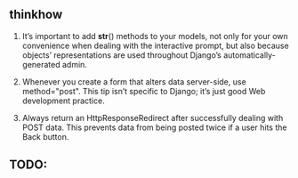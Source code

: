 ## thinkhow


1. It’s important to add __str__() methods to your models, not only for your own convenience when dealing with the interactive prompt, but also because objects’ representations are used throughout Django’s automatically-generated admin.

2. Whenever you create a form that alters data server-side, use method="post".  This tip isn’t specific to Django; it’s just good Web development practice.

3. Always return an HttpResponseRedirect after successfully dealing with POST data.  This prevents data from being posted twice if a user hits the Back button.

## TODO:
